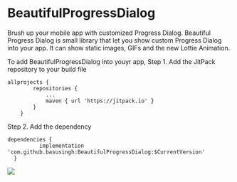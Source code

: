 # BeautifulProgressDialog
Brush up your mobile app with customized Progress Dialog. Beautiful Progress Dialog is small library that let you show custom Progress Dialog into your app. It can show static images, GIFs and the new Lottie Animation.

To add BeautifulProgressDialog into youyr app,
Step 1. Add the JitPack repository to your build file
```
allprojects {
		repositories {
			...
			maven { url 'https://jitpack.io' }
		}
	}
  ```
  Step 2. Add the dependency
  ```
  dependencies {
	        implementation 'com.github.basusingh:BeautifulProgressDialog:$CurrentVersion'
	}
  ```
  [![](https://jitpack.io/v/basusingh/BeautifulProgressDialog.svg)](https://jitpack.io/#basusingh/BeautifulProgressDialog)
